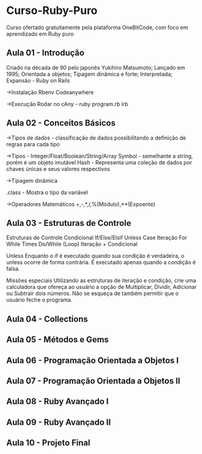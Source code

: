# Curso-Ruby-Puro
Curso ofertado gratuitamente pela plataforma OneBitCode, com foco em aprendizado em Ruby puro

## Aula 01 - Introdução

Criado na década de 90 pelo japonês Yukihiro Matsumoto;
Lançado em 1995;
Orientada a objetos;
Tipagem dinâmica e forte;
Interpretada;
Expansão - Ruby on Rails

->Instalação
Rbenv
Codeanywhere

->Execução
Rodar no cAny - ruby program.rb
irb

## Aula 02 - Conceitos Básicos

->Tipos de dados - classificação de dados possibilitando a definição de 
regras para cada tipo

->Tipos - Integer/Float/Boolean/String/Array
Symbol - semelhante a string, porém é um objeto imutável
Hash - Representa uma coleção de dados por chaves únicas e 
seus valores respectivos

->Tipagem dinâmica

.class - Mostra o tipo da variável

->Operadores Matemáticos
+,-,*,/,%(Módulo),**(Expoente)

## Aula 03 - Estruturas de Controle

Estruturas de Controle
Condicional
If/Else/Elsif
Unless
Case
Iteração
For
While
Times
Do/While (Loop)
Iteração + Condicional

Unless
Enquanto o if é executado quando sua condição é verdadeira, o unless ocorre de forma contrária. É executado apenas quando a condição é falsa.

Missões especiais
Utilizando as estruturas de iteração e condição, crie uma calculadora que ofereça ao usuário a opção de Multiplicar, Dividir, Adicionar ou Subtrair dois números. Não se esqueça de também permitir que o usuário feche o programa.

## Aula 04 - Collections

## Aula 05 - Métodos e Gems

## Aula 06 - Programação Orientada a Objetos I

## Aula 07 - Programação Orientada a Objetos II

## Aula 08 - Ruby Avançado I

## Aula 09 - Ruby Avançado II

## Aula 10 - Projeto Final
